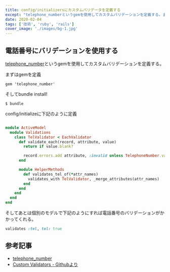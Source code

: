 ```yaml
---
title: config/initializersにカスタムバリデータを定義する
except: "telephone_numberというgemを使用してカスタムバリデーションを定義する。まずはgemを定義..."
date: 2020-02-04
tags: ['技術', 'ruby', 'rails']
cover_image: './images/bg-1.jpg'
---
```

## 電話番号にバリデーションを使用する
[telephone_number](https://github.com/mobi/telephone_number)というgemを使用してカスタムバリデーションを定義する。


まずはgemを定義

```
gem 'telephone_number'
```

そしてbundle install!

```
$ bundle
```

config/initializeに下記のように定義



```ruby

module ActiveModel
  module Validations
    class TelValidator < EachValidator
      def validate_each(record, attribute, value)
        return if value.blank?

        record.errors.add attribute, :invalid unless TelephoneNumber.valid?(value, :jp)
      end

      module HelperMethods
        def validates_tel_of(*attr_names)
          validates_with TelValidator, _merge_attributes(attr_names)
        end
      end
    end
  end
end
```

そしてあとは個別のモデルで下記のようにすれば電話番号のバリデーションがかかってくれる。

```ruby
validates :tel, tel: true
```

## 参考記事
- [telephone_number](https://github.com/mobi/telephone_number)
- [Custom Validators - Githubより](https://github.com/DavyJonesLocker/client_side_validations/wiki/custom-validators)